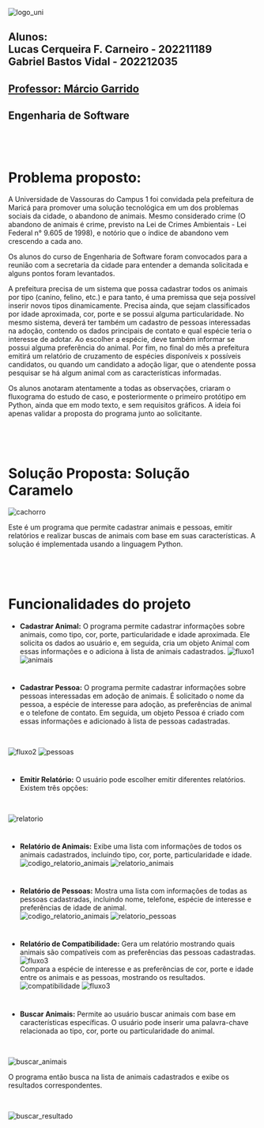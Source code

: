 ![logo_uni](./Imagens/logo_uni.png)

## Alunos: <br> Lucas Cerqueira F. Carneiro - 202211189 <br> Gabriel Bastos Vidal - 202212035

## <a href="https://github.com/marciogarridoLaCop">Professor: Márcio Garrido</a> 
## Engenharia de Software 
#
<br>


# Problema proposto:
A Universidade de Vassouras do Campus 1 foi convidada pela prefeitura de Maricá para promover uma solução tecnológica em um dos problemas sociais da cidade, o abandono de animais. Mesmo considerado crime (O abandono de animais é crime, previsto na Lei de Crimes Ambientais - Lei Federal n° 9.605 de 1998), e notório que o índice de abandono vem crescendo a cada ano.

Os alunos do curso de Engenharia de Software foram convocados para a reunião com a secretaria da cidade para entender a demanda solicitada e alguns pontos foram levantados.

A prefeitura precisa de um sistema que possa cadastrar todos os animais por tipo (canino, felino, etc.) e para tanto, é uma premissa que seja possível inserir novos tipos dinamicamente. Precisa ainda, que sejam classificados por idade aproximada, cor, porte e se possui alguma particularidade. No mesmo sistema, deverá ter também um cadastro de pessoas interessadas na adoção, contendo os dados principais de contato e qual espécie teria o interesse de adotar. Ao escolher a espécie, deve também informar se possui alguma preferência do animal. Por fim, no final do mês a prefeitura emitirá um relatório de cruzamento de espécies disponíveis x possíveis candidatos, ou quando um candidato a adoção ligar, que o atendente possa pesquisar se há algum animal com as características informadas.

Os alunos anotaram atentamente a todas as observações, criaram o fluxograma do estudo de caso, e posteriormente o primeiro protótipo em Python, ainda que em modo texto, e sem requisitos gráficos. A ideia foi apenas validar a proposta do programa junto ao solicitante.
#
<br>


# Solução Proposta: Solução Caramelo

![cachorro](./Imagens/cachorro.jpg)

 Este é um programa que permite cadastrar animais e pessoas, emitir relatórios e realizar buscas de animais com base em suas características. A solução é implementada usando a linguagem Python.
#
<br>


 # Funcionalidades do projeto

 - <strong>Cadastrar Animal:</strong> O programa permite cadastrar informações sobre animais, como tipo, cor, porte, particularidade e idade aproximada. Ele solicita os dados ao usuário e, em seguida, cria um objeto Animal com essas informações e o adiciona à lista de animais cadastrados.
 ![fluxo1](./Imagens/fluxo_animais.png)
![animais](./Imagens/Screenshot_1.png)
#

- <strong>Cadastrar Pessoa:</strong> O programa permite cadastrar informações sobre pessoas interessadas em adoção de animais. É solicitado o nome da pessoa, a espécie de interesse para adoção, as preferências de animal e o telefone de contato. Em seguida, um objeto Pessoa é criado com essas informações e adicionado à lista de pessoas cadastradas.
<br>

![fluxo2](./Imagens/fluxo_pessoas.png)
![pessoas](./Imagens/pessoa.png)
#
- <strong>Emitir Relatório:</strong> O usuário pode escolher emitir diferentes relatórios. Existem três opções:
<br>

![relatorio](./Imagens/relatorio.png)
#
 - <strong>Relatório de Animais:</strong> Exibe uma lista com informações de todos os animais cadastrados, incluindo tipo, cor, porte, particularidade e idade.<br>
 ![codigo_relatorio_animais](./Imagens/code_animais.png)
![relatorio_animais](./Imagens/rela_animal.png)
#
- <strong>Relatório de Pessoas:</strong> Mostra uma lista com informações de todas as pessoas cadastradas, incluindo nome, telefone, espécie de interesse e preferências de idade de animal.<br>
![codigo_relatorio_animais](./Imagens/code_pessoas.png)
![relatorio_pessoas](./Imagens/rela_pessoa.png)
#
- <strong>Relatório de Compatibilidade:</strong> Gera um relatório mostrando quais animais são compatíveis com as preferências das pessoas cadastradas.<br>
![fluxo3](./Imagens/compativel.png)<br>
Compara a espécie de interesse e as preferências de cor, porte e idade entre os animais e as pessoas, mostrando os resultados.<br>
![compatibilidade](./Imagens/compatibilidade.png)
![fluxo3](./Imagens/fluxo_cruzamento.png)


#
- <strong>Buscar Animais:</strong> Permite ao usuário buscar animais com base em características específicas. O usuário pode inserir uma palavra-chave relacionada ao tipo, cor, porte ou particularidade do animal.
<br>

![buscar_animais](./Imagens/buscar_animais.png)
<br>

O programa então busca na lista de animais cadastrados e exibe os resultados correspondentes.

<br>

![buscar_resultado](./Imagens/buscar_resultado.png)
